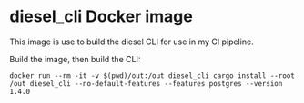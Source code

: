 # diesel\_cli Docker image

This image is use to build the diesel CLI for use in my CI pipeline.

Build the image, then build the CLI:

    docker run --rm -it -v $(pwd)/out:/out diesel_cli cargo install --root /out diesel_cli --no-default-features --features postgres --version 1.4.0
